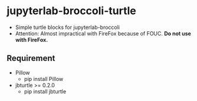 # jupyterlab-broccoli-turtle

* Simple turtle blocks for jupyterlab-broccoli
* Attention: Almost impractical with FireFox because of FOUC. **Do not use with FireFox.**


## Requirement
* Pillow
  * pip install Pillow
* jbturtle >= 0.2.0
  * pip install jbturtle
    
